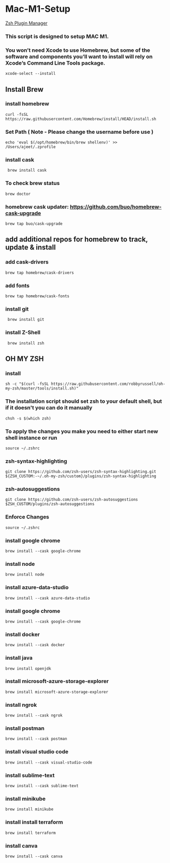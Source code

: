# Mac-M1-Setup

[Zsh Plugin Manager](https://github.com/zplug/zplug)

### This script is designed to setup MAC M1.  

### You won’t need Xcode to use Homebrew, but some of the software and components you’ll want to install will rely on Xcode’s Command Line Tools package.
``` xcode-select --install ```

## Install Brew 
### install homebrew
``` curl -fsSL https://raw.githubusercontent.com/Homebrew/install/HEAD/install.sh ```

### Set Path ( Note - Please change the username before use )
``` echo 'eval $(/opt/homebrew/bin/brew shellenv)' >> /Users/ajeet/.zprofile ```

### install cask
``` brew install cask```
### To check brew status 
``` brew doctor ```
### homebrew cask updater: https://github.com/buo/homebrew-cask-upgrade
``` brew tap buo/cask-upgrade ```

## add additional repos for homebrew to track, update & install
### add cask-drivers
``` brew tap homebrew/cask-drivers ```
### add fonts
``` brew tap homebrew/cask-fonts ```

### install git
``` brew install git```

### install Z-Shell
``` brew install zsh```

## OH MY ZSH
### install
``` sh -c "$(curl -fsSL https://raw.githubusercontent.com/robbyrussell/oh-my-zsh/master/tools/install.sh)" ```

### The installation script should set zsh to your default shell, but if it doesn't you can do it manually
``` chsh -s $(which zsh) ```

### To apply the changes you make you need to either start new shell instance or run
``` source ~/.zshrc ```

### zsh-syntax-highlighting
``` git clone https://github.com/zsh-users/zsh-syntax-highlighting.git ${ZSH_CUSTOM:-~/.oh-my-zsh/custom}/plugins/zsh-syntax-highlighting ```

### zsh-autosuggestions
``` git clone https://github.com/zsh-users/zsh-autosuggestions $ZSH_CUSTOM/plugins/zsh-autosuggestions ```

### Enforce Changes
``` source ~/.zshrc ```

### install google chrome 
``` brew install --cask google-chrome ```

### install node
``` brew install node ```

### install azure-data-studio
``` brew install --cask azure-data-studio ```

### install google chrome 
``` brew install --cask google-chrome ```

### install docker
``` brew install --cask docker ```

### install java
``` brew install openjdk ```

### install microsoft-azure-storage-explorer
``` brew install microsoft-azure-storage-explorer ```

### install ngrok
``` brew install --cask ngrok ```

### install postman
``` brew install --cask postman ```

### install visual studio code
``` brew install --cask visual-studio-code ```

### install sublime-text
``` brew install --cask sublime-text ```

### install minikube 
``` brew install minikube ```

### install install terraform
``` brew install terraform ```

### install canva
``` brew install --cask canva ```

